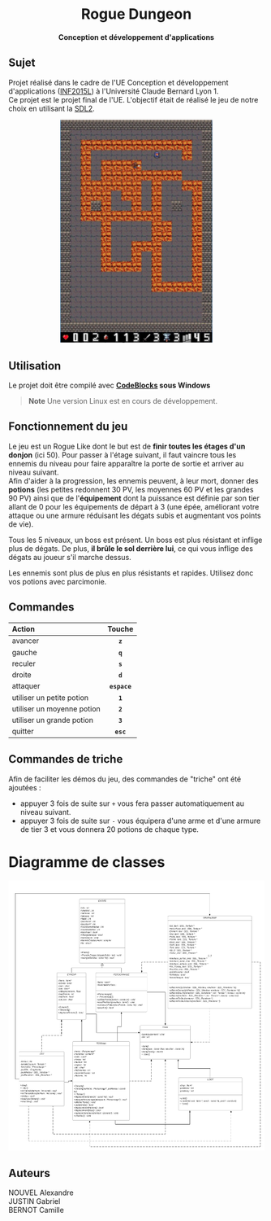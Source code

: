<div align="center">

# Rogue Dungeon
#### Conception et développement d'applications

</div>

## Sujet

Projet réalisé dans le cadre de l'UE Conception et développement d'applications ([INF2015L](http://offre-de-formations.univ-lyon1.fr/ue-8157-952/conception-et-developpement-d'applications.html)) à l'Université Claude Bernard Lyon 1.  
Ce projet est le projet final de l'UE. L'objectif était de réalisé le jeu de notre choix en utilisant la [SDL2](https://www.libsdl.org/).
  

<div align=center>
	<img src="./img/hero.jpg" width="300">
</div>

## Utilisation

Le projet doit être compilé avec **[CodeBlocks](https://www.codeblocks.org/) sous Windows**

> **Note**
> Une version Linux est en cours de développement.

## Fonctionnement du jeu

Le jeu est un Rogue Like dont le but est de **finir toutes les étages d'un donjon** (ici 50). Pour passer à l'étage suivant, il faut vaincre tous les ennemis du niveau pour faire apparaître la porte de sortie et arriver au niveau suivant.  
Afin d'aider à la progression, les ennemis peuvent, à leur mort, donner des **potions** (les petites redonnent 30 PV, les moyennes 60 PV et les grandes 90 PV) ainsi que de l'**équipement** dont la puissance est définie par son tier allant de 0 pour les équipements de départ à 3 (une épée, améliorant votre attaque ou une armure réduisant les dégats subis et augmentant vos points de vie).  
  
Tous les 5 niveaux, un boss est présent. Un boss est plus résistant et inflige plus de dégats. De plus, **il brûle le sol derrière lui**, ce qui vous inflige des dégats au joueur s'il marche dessus. 

Les ennemis sont plus de plus en plus résistants et rapides. Utilisez donc vos potions avec parcimonie.

## Commandes 
| Action | Touche |
| :- | :-: |
| avancer | **`z`** |
| gauche | **`q`** |
| reculer | **`s`** |
| droite | **`d`** |
| attaquer| **`espace`** |
| utiliser un petite potion | **`1`** |
| utiliser un moyenne potion | **`2`** |
| utiliser un grande potion | **`3`** |
| quitter | **`esc`** |

## Commandes de triche

Afin de faciliter les démos du jeu, des commandes de "triche" ont été ajoutées : 
- appuyer 3 fois de suite sur `+` vous fera passer automatiquement au niveau suivant.
- appuyer 3 fois de suite sur `-` vous équipera d'une arme et d'une armure de tier 3 et vous donnera 20 potions de chaque type.

# Diagramme de classes

<div align="center">

![diagramme de classes](./doc/diagrammeDeClasses.png)

</div>

## Auteurs
NOUVEL Alexandre  
JUSTIN Gabriel  
BERNOT Camille